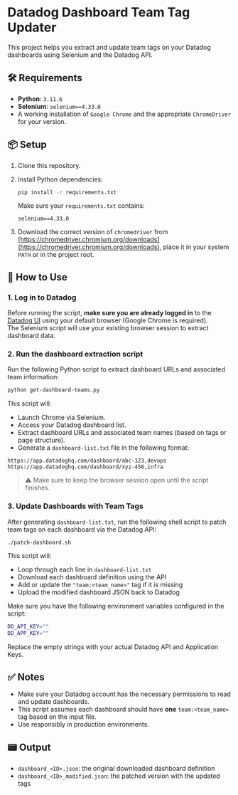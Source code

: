 # Datadog Dashboard Team Tag Updater

This project helps you extract and update team tags on your Datadog dashboards using Selenium and the Datadog API.

## 🛠️ Requirements

- **Python**: `3.11.6`
- **Selenium**: `selenium==4.33.0`
- A working installation of `Google Chrome` and the appropriate `ChromeDriver` for your version.

## 📦 Setup

1. Clone this repository.

2. Install Python dependencies:

   ```bash
   pip install -r requirements.txt
   ```

   Make sure your `requirements.txt` contains:

   ```
   selenium==4.33.0
   ```

3. Download the correct version of `chromedriver` from [https://chromedriver.chromium.org/downloads](https://chromedriver.chromium.org/downloads), place it in your system `PATH` or in the project root.

## 🚀 How to Use

### 1. Log in to Datadog

Before running the script, **make sure you are already logged in** to the [Datadog UI](https://app.datadoghq.com/) using your default browser (Google Chrome is required).\
The Selenium script will use your existing browser session to extract dashboard data.

### 2. Run the dashboard extraction script

Run the following Python script to extract dashboard URLs and associated team information:

```bash
python get-dashboard-teams.py
```

This script will:

- Launch Chrome via Selenium.
- Access your Datadog dashboard list.
- Extract dashboard URLs and associated team names (based on tags or page structure).
- Generate a `dashboard-list.txt` file in the following format:

```
https://app.datadoghq.com/dashboard/abc-123,devops
https://app.datadoghq.com/dashboard/xyz-456,infra
```

> ⚠️ Make sure to keep the browser session open until the script finishes.

### 3. Update Dashboards with Team Tags

After generating `dashboard-list.txt`, run the following shell script to patch team tags on each dashboard via the Datadog API:

```bash
./patch-dashboard.sh
```

This script will:

- Loop through each line in `dashboard-list.txt`
- Download each dashboard definition using the API
- Add or update the `"team:<team_name>"` tag if it is missing
- Upload the modified dashboard JSON back to Datadog

Make sure you have the following environment variables configured in the script:

```bash
DD_API_KEY=""
DD_APP_KEY=""
```

Replace the empty strings with your actual Datadog API and Application Keys.

## ✅ Notes

- Make sure your Datadog account has the necessary permissions to read and update dashboards.
- This script assumes each dashboard should have **one** `team:<team_name>` tag based on the input file.
- Use responsibly in production environments.

## 📟 Output

- `dashboard_<ID>.json`: the original downloaded dashboard definition
- `dashboard_<ID>_modified.json`: the patched version with the updated tags

